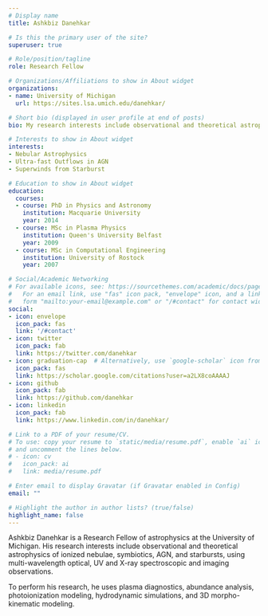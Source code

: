 ```yaml
---
# Display name
title: Ashkbiz Danehkar

# Is this the primary user of the site?
superuser: true

# Role/position/tagline
role: Research Fellow

# Organizations/Affiliations to show in About widget
organizations:
- name: University of Michigan
  url: https://sites.lsa.umich.edu/danehkar/

# Short bio (displayed in user profile at end of posts)
bio: My research interests include observational and theoretical astrophysics.

# Interests to show in About widget
interests:
- Nebular Astrophysics
- Ultra-fast Outflows in AGN
- Superwinds from Starburst

# Education to show in About widget
education:
  courses:
  - course: PhD in Physics and Astronomy
    institution: Macquarie University
    year: 2014
  - course: MSc in Plasma Physics
    institution: Queen's University Belfast
    year: 2009
  - course: MSc in Computational Engineering
    institution: University of Rostock
    year: 2007

# Social/Academic Networking
# For available icons, see: https://sourcethemes.com/academic/docs/page-builder/#icons
#   For an email link, use "fas" icon pack, "envelope" icon, and a link in the
#   form "mailto:your-email@example.com" or "/#contact" for contact widget.
social:
- icon: envelope
  icon_pack: fas
  link: '/#contact'
- icon: twitter
  icon_pack: fab
  link: https://twitter.com/danehkar
- icon: graduation-cap  # Alternatively, use `google-scholar` icon from `ai` icon pack
  icon_pack: fas
  link: https://scholar.google.com/citations?user=a2LX8coAAAAJ
- icon: github
  icon_pack: fab
  link: https://github.com/danehkar
- icon: linkedin
  icon_pack: fab
  link: https://www.linkedin.com/in/danehkar/

# Link to a PDF of your resume/CV.
# To use: copy your resume to `static/media/resume.pdf`, enable `ai` icons in `params.toml`, 
# and uncomment the lines below.
# - icon: cv
#   icon_pack: ai
#   link: media/resume.pdf

# Enter email to display Gravatar (if Gravatar enabled in Config)
email: ""

# Highlight the author in author lists? (true/false)
highlight_name: false
---
```


Ashkbiz Danehkar is a Research Fellow of astrophysics at the University of Michigan. His research interests include observational and theoretical astrophysics of ionized nebulae, symbiotics, AGN, and starbursts, using multi-wavelength optical, UV and X-ray spectroscopic and imaging observations.

To perform his research, he uses plasma diagnostics, abundance analysis, photoionization modeling, hydrodynamic simulations, and 3D morpho-kinematic modeling.

<!--- {{< icon name="download" pack="fas" >}} Download my {{< staticref "media/resume.pdf" "newtab" >}}resumé{{< /staticref >}}. -->
